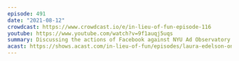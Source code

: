 ```yaml
---
episode: 491
date: "2021-08-12"
crowdcast: https://www.crowdcast.io/e/in-lieu-of-fun-episode-116
youtube: https://www.youtube.com/watch?v=9f1auqj5uqs
summary: Discussing the actions of Facebook against NYU Ad Observatory
acast: https://shows.acast.com/in-lieu-of-fun/episodes/laura-edelson-on-platform-access-and-its-discontents
---
```

